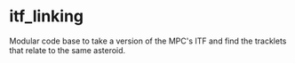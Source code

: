# itf_linking
Modular code base to take a version of the MPC's ITF and find the tracklets that relate to the same asteroid.
